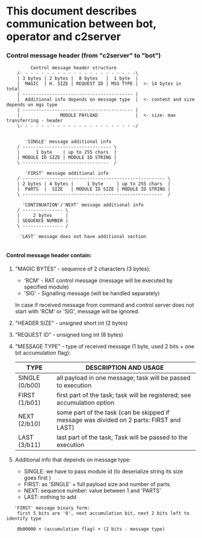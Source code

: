 
# This document describes communication between bot, operator and c2server

### Control message header (from "c2server" to "bot")

```text
         Control message header structure 
    /- - - - - - - - - - - - - - - - - - - - - -\
    | 3 bytes | 2 bytes |  8 bytes   |  1 byte  |
    |  MAGIC  | H. SIZE | REQUEST ID | MSG TYPE |  <- 14 bytes in total
    | ----------------------------------------- |
    |  Additional info depends on message type  |  <- content and size depends on mgs type
    | ----------------------------------------- |
    |               MODULE PAYLOAD              |  <- size: max transferring - header
    \- - - - - - - - - - - - - - - - - - - - - -/
    
    
       'SINGLE' message additional info
    / --------------------------------- \
    |      1 byte    | up to 255 chars  |
    | MODULE ID SIZE | MODULE ID STRING |
    \ --------------------------------  /
    
       'FIRST' message additional info
    / ----------------------------------------------------- \
    | 2 bytes | 4 bytes |     1 byte     | up to 255 chars  |
    |  PARTS  |  SIZE   | MODULE ID SIZE | MODULE ID STRING |
    \ ----------------------------------------------------  /
    
      'CONTINUATION'/'NEXT' message additional info
    / --------------- \
    |     2 bytes     |
    | SEQUENCE NUMBER |
    \ --------------- /

     'LAST' message does not have additional section 
     
```

#### Control message header contain:

1. "MAGIC BYTES" - sequence of 2 characters (3 bytes):
    - 'RCM' - RAT control message (message will be executed by specified module)
    - 'SIG' - Signalling message (will be handled separately)

    In case if received message from command and control server does not start with 'RCM' or 'SIG', message will be ignored.

2. "HEADER SIZE" - unsigned short int (2 bytes)
3. "REQUEST ID" - unsigned long int (8 bytes)
4. "MESSAGE TYPE" - type of received message (1 byte, used 2 bits + one bit accumulation flag):
   
   | TYPE           | DESCRIPTION AND USAGE                                                                    |
   |----------------|------------------------------------------------------------------------------------------|
   | SINGLE (0/b00) | all payload in one message; task will be passed to execution                             |
   | FIRST (1/b01)  | first part of the task; task will be registered; see accumulation option                 |
   | NEXT (2/b10)   | some part of the task (can be skipped if message was divided on 2 parts: FIRST and LAST) |
   | LAST (3/b11)   | last part of the task; Task will be passed to the execution                              |

5. Additional info that depends on message type:

   - SINGLE: we have to pass module id (to deserialize string its size goes first )
   - FIRST: as 'SINGLE' + full payload size and number of parts. 
   - NEXT: sequence number: value between 1 and 'PARTS'
   - LAST: nothing to add 


```text
   'FIRST' message binary form:
    first 5 bits are '0', next accumulation bit, next 2 bits left to identify type 
    
    0b00000 + (accumulation flag) + (2 bits - message type)
```


